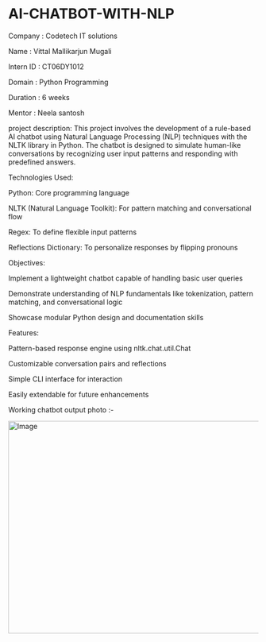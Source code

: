 # AI-CHATBOT-WITH-NLP

Company : Codetech IT solutions

Name : Vittal Mallikarjun Mugali

Intern ID : CT06DY1012

Domain : Python Programming

Duration : 6 weeks

Mentor : Neela santosh

project description:
This project involves the development of a rule-based AI chatbot using Natural Language Processing (NLP) techniques with the NLTK library in Python. The chatbot is designed to simulate human-like conversations by recognizing user input patterns and responding with predefined answers.

Technologies Used:

Python: Core programming language

NLTK (Natural Language Toolkit): For pattern matching and conversational flow

Regex: To define flexible input patterns

Reflections Dictionary: To personalize responses by flipping pronouns

Objectives:

Implement a lightweight chatbot capable of handling basic user queries

Demonstrate understanding of NLP fundamentals like tokenization, pattern matching, and conversational logic

Showcase modular Python design and documentation skills

Features:

Pattern-based response engine using nltk.chat.util.Chat

Customizable conversation pairs and reflections

Simple CLI interface for interaction

Easily extendable for future enhancements


Working chatbot output photo :-

<img width="904" height="428" alt="Image" src="https://github.com/user-attachments/assets/9954fd5b-f425-4e3b-88df-fa5e55fcd1e5" />
